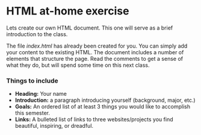 # HTML at-home exercise

Lets create our own HTML document. This one will serve as a brief introduction to the class.

The file *index.html* has already been created for you. You can simply add your content to the existing HTML. The document includes a number of elements that structure the page. Read the comments to get a sense of what they do, but will spend some time on this next class. 

### Things to include
* **Heading:** Your name
* **Introduction:** a paragraph introducing yourself (background, major, etc.)
* **Goals:** An ordered list of at least 3 things you would like to accomplish this semester.
* **Links:** A bulleted list  of links to three websites/projects you find beautiful, inspiring, or dreadful.
